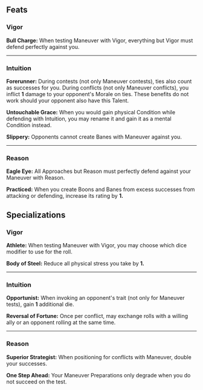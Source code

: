 ##  Feats

### Vigor

**Bull Charge:** When testing Maneuver with Vigor, everything but Vigor must defend perfectly against you.

---

### Intuition

**Forerunner:** During contests (not only Maneuver contests), ties also count as successes for you. During conflicts (not only Maneuver conflicts), you inflict **1** damage to your opponent's Morale on ties. These benefits do not work should your opponent also have this Talent.

**Untouchable Grace:** When you would gain physical Condition while defending with Intuition, you may rename it and gain it as a mental Condition instead.

**Slippery:** Opponents cannot create Banes with Maneuver against you.

---


### Reason

**Eagle Eye:** All Approaches but Reason must perfectly defend against your Maneuver with Reason.

**Practiced:** When you create Boons and Banes from excess successes from attacking or defending, increase its rating by **1.**



## Specializations


### Vigor

**Athlete:** When testing Maneuver with Vigor, you may choose which dice modifier to use for the roll.

**Body of Steel:** Reduce all physical stress you take by **1.**

---

### Intuition

**Opportunist:** When invoking an opponent's trait (not only for Maneuver tests), gain **1** additional die.

**Reversal of Fortune:** Once per conflict, may exchange rolls with a willing ally or an opponent rolling at the same time.

---

### Reason

**Superior Strategist:** When positioning for conflicts with Maneuver, double your successes.

**One Step Ahead:** Your Maneuver Preparations only degrade when you do not succeed on the test.
